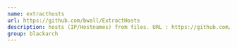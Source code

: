 ```yaml
---
name: extracthosts
url: https://github.com/bwall/ExtractHosts
description: hosts (IP/Hostnames) from files. URL : https://github.com/bwall/ExtractHosts Groups : blackarch blackarch-misc
group: blackarch
---
```

